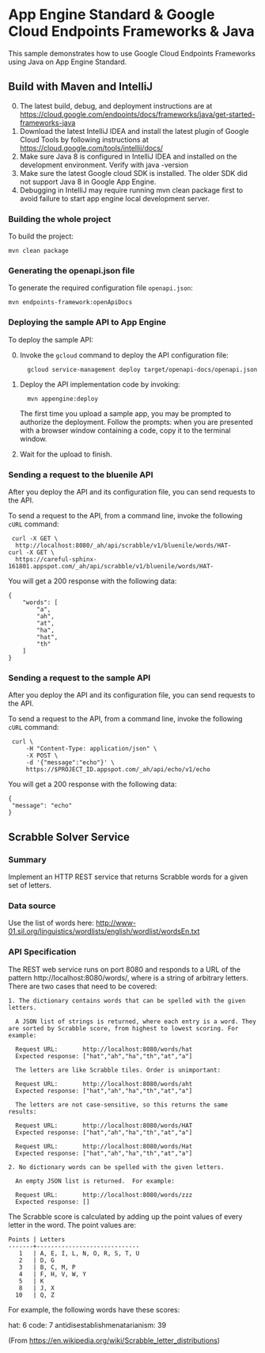# App Engine Standard & Google Cloud Endpoints Frameworks & Java

This sample demonstrates how to use Google Cloud Endpoints Frameworks using
Java on App Engine Standard.

## Build with Maven and IntelliJ
0. The latest build, debug, and deployment instructions are at https://cloud.google.com/endpoints/docs/frameworks/java/get-started-frameworks-java
0. Download the latest IntelliJ IDEA and install the latest plugin of Google Cloud Tools by following instructions at https://cloud.google.com/tools/intellij/docs/
0. Make sure Java 8 is configured in IntelliJ IDEA and installed on the development environment. Verify with java -version
0. Make sure the latest Google cloud SDK is installed. The older SDK did not support Java 8 in Google App Engine.
0. Debugging in IntelliJ may require running  mvn clean package first to avoid failure to start app engine local development server.

### Building the whole project

To build the project:

    mvn clean package

### Generating the openapi.json file

To generate the required configuration file `openapi.json`:

    mvn endpoints-framework:openApiDocs

### Deploying the sample API to App Engine

To deploy the sample API:

0. Invoke the `gcloud` command to deploy the API configuration file:

         gcloud service-management deploy target/openapi-docs/openapi.json

0. Deploy the API implementation code by invoking:

         mvn appengine:deploy

    The first time you upload a sample app, you may be prompted to authorize the
    deployment. Follow the prompts: when you are presented with a browser window
    containing a code, copy it to the terminal window.

0. Wait for the upload to finish.

### Sending a request to the bluenile API

After you deploy the API and its configuration file, you can send requests
to the API.

To send a request to the API, from a command line, invoke the following `cURL`
command:

     curl -X GET \
      http://localhost:8080/_ah/api/scrabble/v1/bluenile/words/HAT-
    curl -X GET \
      https://careful-sphinx-161801.appspot.com/_ah/api/scrabble/v1/bluenile/words/HAT-

You will get a 200 response with the following data:

    {
        "words": [
            "a",
            "ah",
            "at",
            "ha",
            "hat",
            "th"
        ]
    }

### Sending a request to the sample API

After you deploy the API and its configuration file, you can send requests
to the API.

To send a request to the API, from a command line, invoke the following `cURL`
command:

     curl \
         -H "Content-Type: application/json" \
         -X POST \
         -d '{"message":"echo"}' \
         https://$PROJECT_ID.appspot.com/_ah/api/echo/v1/echo

You will get a 200 response with the following data:

    {
     "message": "echo"
    }


## Scrabble Solver Service

### Summary

Implement an HTTP REST service that returns Scrabble words for a given set of letters.

### Data source

Use the list of words here: http://www-01.sil.org/linguistics/wordlists/english/wordlist/wordsEn.txt

### API Specification

The REST web service runs on port 8080 and responds to a URL of the pattern http://localhost:8080/words/<letters>, where <letters> is a string of arbitrary
letters. There are two cases that need to be covered:

    1. The dictionary contains words that can be spelled with the given letters.

      A JSON list of strings is returned, where each entry is a word. They are sorted by Scrabble score, from highest to lowest scoring. For example:

      Request URL:       http://localhost:8080/words/hat
      Expected response: ["hat","ah","ha","th","at","a"]

      The letters are like Scrabble tiles. Order is unimportant:

      Request URL:       http://localhost:8080/words/aht
      Expected response: ["hat","ah","ha","th","at","a"]

      The letters are not case-sensitive, so this returns the same results:

      Request URL:       http://localhost:8080/words/HAT
      Expected response: ["hat","ah","ha","th","at","a"]

      Request URL:       http://localhost:8080/words/Hat
      Expected response: ["hat","ah","ha","th","at","a"]

    2. No dictionary words can be spelled with the given letters.

      An empty JSON list is returned.  For example:

      Request URL:       http://localhost:8080/words/zzz
      Expected response: []

The Scrabble score is calculated by adding up the point values of every letter in the word.
The point values are:

    Points | Letters
    -------+-----------------------------
       1   | A, E, I, L, N, O, R, S, T, U
       2   | D, G
       3   | B, C, M, P
       4   | F, H, V, W, Y
       5   | K
       8   | J, X
      10   | Q, Z

For example, the following words have these scores:

hat:  6
code: 7
antidisestablishmenatarianism: 39

(From https://en.wikipedia.org/wiki/Scrabble_letter_distributions)